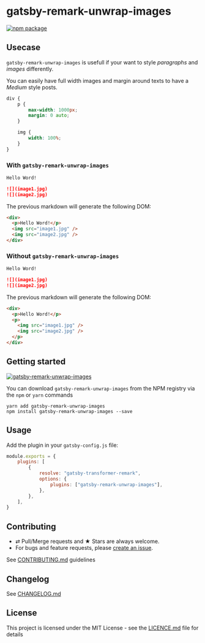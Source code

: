 # gatsby-remark-unwrap-images

[![npm package][npm-badge]][npm]

## Usecase

`gatsby-remark-unwrap-images` is usefull if your want to style _paragraphs_ and _images_ differently.

You can easily have full width images and margin around texts to have a _Medium_ style posts.

```css
div {
    p {
        max-width: 1000px;
        margin: 0 auto;
    }

    img {
        width: 100%;
    }
}
```

### With `gatsby-remark-unwrap-images`

```md
Hello Word!

![](image1.jpg)
![](image2.jpg)
```

The previous markdown will generate the following DOM:

```html
<div>
  <p>Hello Word!</p>
  <img src="image1.jpg" />
  <img src="image2.jpg" />
</div>
```

### Without `gatsby-remark-unwrap-images`

```md
Hello Word!

![](image1.jpg)
![](image2.jpg)
```

The previous markdown will generate the following DOM:

```html
<div>
  <p>Hello Word!</p>
  <p>
    <img src="image1.jpg" />
    <img src="image2.jpg" />
  </p>
</div>
```

## Getting started

[![gatsby-remark-unwrap-images](https://nodei.co/npm/gatsby-remark-unwrap-images.png?downloads=true&downloadRank=true&stars=true)](https://nodei.co/npm/gatsby-remark-unwrap-images/)

You can download `gatsby-remark-unwrap-images` from the NPM registry via the
`npm` or `yarn` commands

```shell
yarn add gatsby-remark-unwrap-images
npm install gatsby-remark-unwrap-images --save
```

## Usage

Add the plugin in your `gatsby-config.js` file:

```js
module.exports = {
    plugins: [
        {
            resolve: "gatsby-transformer-remark",
            options: {
                plugins: ["gatsby-remark-unwrap-images"],
            },
        },
    ],
}
```

## Contributing

-   ⇄ Pull/Merge requests and ★ Stars are always welcome.
-   For bugs and feature requests, please [create an issue][github-issue].

See [CONTRIBUTING.md](./CONTRIBUTING.md) guidelines

## Changelog

See [CHANGELOG.md](./CHANGELOG.md)

## License

This project is licensed under the MIT License - see the
[LICENCE.md](./LICENCE.md) file for details

[npm-badge]: https://img.shields.io/npm/v/gatsby-remark-unwrap-images.svg?style=flat-square
[npm]: https://www.npmjs.org/package/gatsby-remark-unwrap-images
[github-issue]: https://github.com/xuopled/gatsby-remark-unwrap-images/issues/new
